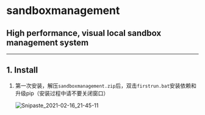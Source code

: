 # sandboxmanagement

## High performance, visual local sandbox management system

---

## 1. Install

1. 第一次安装，解压`sandboxmanagement.zip`后，双击`firstrun.bat`安装依赖和升级pip（安装过程中请不要关闭窗口）

   ![Snipaste_2021-02-16_21-45-11](D:\sandboxmanagement\img\Snipaste_2021-02-16_21-45-11.png)

